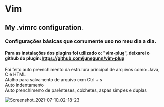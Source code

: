 # Vim
## My .vimrc configuration.

### Configurações básicas que comumente uso no meu dia a dia.

#### Para as instalações dos plugins foi utilizado o: "vim-plug", deixarei o github do plugin: https://github.com/junegunn/vim-plug

Foi feito auto preenchimento da estrutura príncipal de arquivos como: Java, C e HTML<br>
Atalho para salvamento de arquivo com Ctrl + s<br>
Auto indentamento<br>
Auto prenchimento de parênteses, colchetes, aspas simples e duplas<br>


![Screenshot_2021-07-10_02-18-23](https://user-images.githubusercontent.com/72472078/125152755-2eca9500-e125-11eb-9f5f-89fafad9474e.png)
